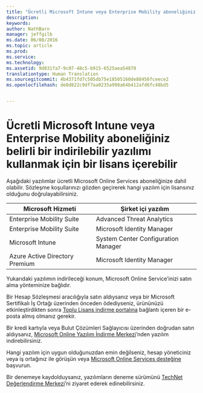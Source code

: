 ```yaml
---
title: "Ücretli Microsoft Intune veya Enterprise Mobility aboneliğiniz belirli bir indirilebilir yazılımı kullanmak için bir lisans içerebilir | Microsoft Intune"
description: 
keywords: 
author: NathBarn
manager: jeffgilb
ms.date: 06/08/2016
ms.topic: article
ms.prod: 
ms.service: 
ms.technology: 
ms.assetid: 9d031fa7-9c07-48c5-b915-6525aea54870
translationtype: Human Translation
ms.sourcegitcommit: 4b4371fd7c505db75e18505160de88456fceece2
ms.openlocfilehash: de8d822c9df7aa0235a998a64b412afd6fc48bd5


---
```


# Ücretli Microsoft Intune veya Enterprise Mobility aboneliğiniz belirli bir indirilebilir yazılımı kullanmak için bir lisans içerebilir

Aşağıdaki yazılımlar ücretli Microsoft Online Services aboneliğinize dahil olabilir.  Sözleşme koşullarınızı gözden geçirerek hangi yazılım için lisansınız olduğunu doğrulayabilirsiniz.

| **Microsoft Hizmeti**    | **Şirket içi yazılım**           |
| ------------- |-------------|
|Enterprise Mobility Suite |    Advanced Threat Analytics |
|Enterprise Mobility Suite |    Microsoft Identity Manager |
|Microsoft Intune | System Center Configuration Manager |
|Azure Active Directory Premium |   Microsoft Identity Manager |

Yukarıdaki yazılımın indirileceği konum, Microsoft Online Service’inizi satın alma yönteminize bağlıdır.

Bir Hesap Sözleşmesi aracılığıyla satın aldıysanız veya bir Microsoft Sertifikalı İş Ortağı üzerinden önceden ödediyseniz, ürününüzü etkinleştirdikten sonra [Toplu Lisans indirme portalına](https://www.microsoft.com/Licensing/servicecenter/default.aspx) bağlantı içeren bir e-posta almış olmanız gerekir.

Bir kredi kartıyla veya Bulut Çözümleri Sağlayıcısı üzerinden doğrudan satın aldıysanız, [Microsoft Online Yazılım İndirme Merkezi](https://www.microsoft.com/online/downloads/HomeRealmDiscovery.aspx)’nden yazılım indirebilirsiniz.

Hangi yazılım için uygun olduğunuzdan emin değilseniz, hesap yöneticiniz veya iş ortağınız ile görüşün veya [Microsoft Online Services desteğine](https://technet.microsoft.com/en-us/dn932057.aspx) başvurun.

Bir denemeye kaydolduysanız, yazılımların deneme sürümünü [TechNet Değerlendirme Merkezi](https://www.microsoft.com/evalcenter/try)’ni ziyaret ederek edinebilirsiniz.



<!--HONumber=Jun16_HO4-->


